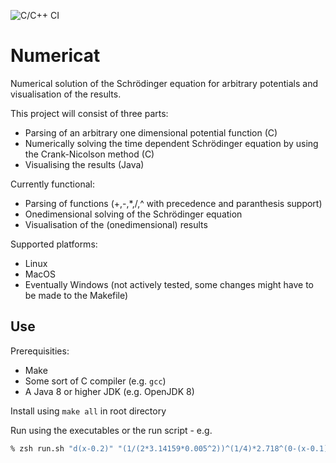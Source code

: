 ![C/C++ CI](https://github.com/MetaColon/Numericat/workflows/C/C++%20CI/badge.svg?branch=Develop)

# Numericat
Numerical solution of the Schrödinger equation for arbitrary potentials and visualisation of the results.

This project will consist of three parts:
* Parsing of an arbitrary one dimensional potential function (C)
* Numerically solving the time dependent Schrödinger equation by using the Crank-Nicolson method (C)
* Visualising the results (Java)

Currently functional:
* Parsing of functions (+,-,\*,/,^ with precedence and paranthesis support)
* Onedimensional solving of the Schrödinger equation
* Visualisation of the (onedimensional) results

Supported platforms:
* Linux
* MacOS
* Eventually Windows (not actively tested, some changes might have to be made to the Makefile)

## Use
Prerequisities:
* Make
* Some sort of C compiler (e.g. `gcc`)
* A Java 8 or higher JDK (e.g. OpenJDK 8)

Install using `make all` in root directory

Run using the executables or the run script - e.g.

```bash
% zsh run.sh "d(x-0.2)" "(1/(2*3.14159*0.005^2))^(1/4)*2.718^(0-(x-0.1)^2/(4*0.005^2))*2.718^(200000i*x)"
```
